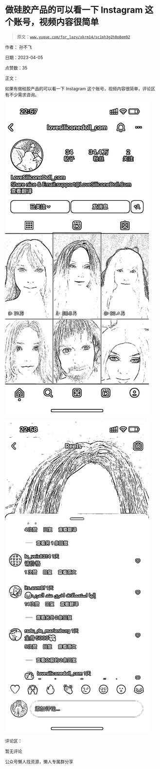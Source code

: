 # 做硅胶产品的可以看一下 Instagram 这个账号，视频内容很简单

> 原文：[`www.yuque.com/for_lazy/xkrm14/sc1ph3g2h8p8em92`](https://www.yuque.com/for_lazy/xkrm14/sc1ph3g2h8p8em92)

作者： 孙不飞

日期：2023-04-05

点赞数：35

正文：

如果有做硅胶产品的可以看一下 Instagram 这个账号，视频内容很简单，评论区有不少需求咨询。

![](img/22ce2d9fe0bf753b29a96cb720dd9414.png)

![](img/818918014d837a68bbc6962fd9530359.png)

评论区：

暂无评论

公众号懒人找资源，懒人专属群分享

